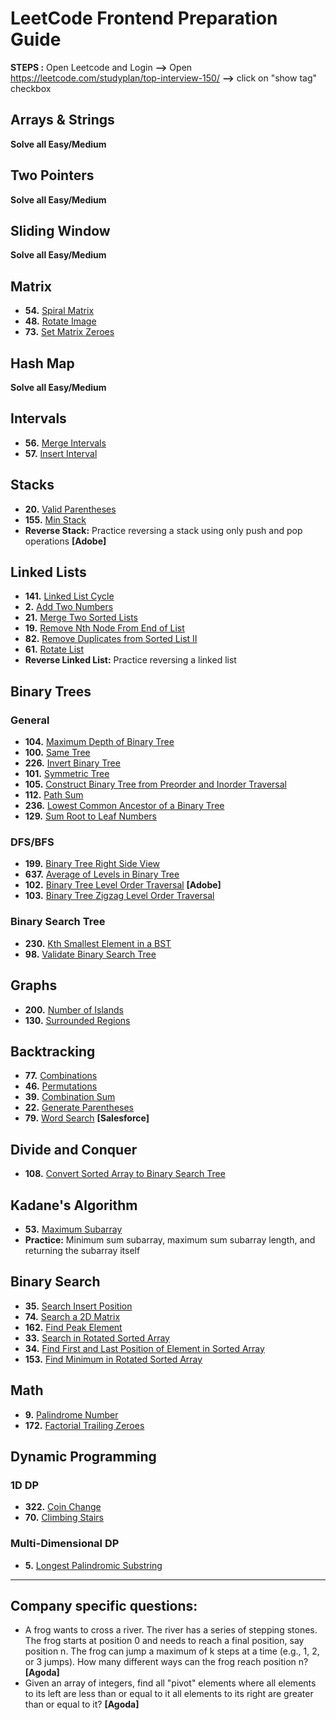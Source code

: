 # LeetCode Frontend Preparation Guide

**STEPS :**  Open Leetcode and Login **-->** Open https://leetcode.com/studyplan/top-interview-150/ **-->** click on "show tag" checkbox

## Arrays & Strings
**Solve all Easy/Medium**  

## Two Pointers
**Solve all Easy/Medium**  

## Sliding Window
**Solve all Easy/Medium**  

## Matrix
- **54.** [Spiral Matrix](https://leetcode.com/problems/spiral-matrix/)
- **48.** [Rotate Image](https://leetcode.com/problems/rotate-image/)
- **73.** [Set Matrix Zeroes](https://leetcode.com/problems/set-matrix-zeroes/)

## Hash Map
**Solve all Easy/Medium**  

## Intervals
- **56.** [Merge Intervals](https://leetcode.com/problems/merge-intervals/)
- **57.** [Insert Interval](https://leetcode.com/problems/insert-interval/)

## Stacks
- **20.** [Valid Parentheses](https://leetcode.com/problems/valid-parentheses/)
- **155.** [Min Stack](https://leetcode.com/problems/min-stack/)
- **Reverse Stack:** Practice reversing a stack using only push and pop operations **[Adobe]**

## Linked Lists
- **141.** [Linked List Cycle](https://leetcode.com/problems/linked-list-cycle/)
- **2.** [Add Two Numbers](https://leetcode.com/problems/add-two-numbers/)
- **21.** [Merge Two Sorted Lists](https://leetcode.com/problems/merge-two-sorted-lists/)
- **19.** [Remove Nth Node From End of List](https://leetcode.com/problems/remove-nth-node-from-end-of-list/)
- **82.** [Remove Duplicates from Sorted List II](https://leetcode.com/problems/remove-duplicates-from-sorted-list-ii/)
- **61.** [Rotate List](https://leetcode.com/problems/rotate-list/)
- **Reverse Linked List:** Practice reversing a linked list

## Binary Trees

### General
- **104.** [Maximum Depth of Binary Tree](https://leetcode.com/problems/maximum-depth-of-binary-tree/)
- **100.** [Same Tree](https://leetcode.com/problems/same-tree/)
- **226.** [Invert Binary Tree](https://leetcode.com/problems/invert-binary-tree/)
- **101.** [Symmetric Tree](https://leetcode.com/problems/symmetric-tree/)
- **105.** [Construct Binary Tree from Preorder and Inorder Traversal](https://leetcode.com/problems/construct-binary-tree-from-preorder-and-inorder-traversal/)
- **112.** [Path Sum](https://leetcode.com/problems/path-sum/)
- **236.** [Lowest Common Ancestor of a Binary Tree](https://leetcode.com/problems/lowest-common-ancestor-of-a-binary-tree/)
- **129.** [Sum Root to Leaf Numbers](https://leetcode.com/problems/sum-root-to-leaf-numbers/)

### DFS/BFS
- **199.** [Binary Tree Right Side View](https://leetcode.com/problems/binary-tree-right-side-view/)
- **637.** [Average of Levels in Binary Tree](https://leetcode.com/problems/average-of-levels-in-binary-tree/)
- **102.** [Binary Tree Level Order Traversal](https://leetcode.com/problems/binary-tree-level-order-traversal/) **[Adobe]**
- **103.** [Binary Tree Zigzag Level Order Traversal](https://leetcode.com/problems/binary-tree-zigzag-level-order-traversal/)

### Binary Search Tree
- **230.** [Kth Smallest Element in a BST](https://leetcode.com/problems/kth-smallest-element-in-a-bst/)
- **98.** [Validate Binary Search Tree](https://leetcode.com/problems/validate-binary-search-tree/)

## Graphs
- **200.** [Number of Islands](https://leetcode.com/problems/number-of-islands/)
- **130.** [Surrounded Regions](https://leetcode.com/problems/surrounded-regions/)

## Backtracking
- **77.** [Combinations](https://leetcode.com/problems/combinations/)
- **46.** [Permutations](https://leetcode.com/problems/permutations/)
- **39.** [Combination Sum](https://leetcode.com/problems/combination-sum/)
- **22.** [Generate Parentheses](https://leetcode.com/problems/generate-parentheses/)
- **79.** [Word Search](https://leetcode.com/problems/word-search/)  **[Salesforce]**

## Divide and Conquer
- **108.** [Convert Sorted Array to Binary Search Tree](https://leetcode.com/problems/convert-sorted-array-to-binary-search-tree/)

## Kadane's Algorithm
- **53.** [Maximum Subarray](https://leetcode.com/problems/maximum-subarray/)
- **Practice:** Minimum sum subarray, maximum sum subarray length, and returning the subarray itself

## Binary Search
- **35.** [Search Insert Position](https://leetcode.com/problems/search-insert-position/)
- **74.** [Search a 2D Matrix](https://leetcode.com/problems/search-a-2d-matrix/)
- **162.** [Find Peak Element](https://leetcode.com/problems/find-peak-element/)
- **33.** [Search in Rotated Sorted Array](https://leetcode.com/problems/search-in-rotated-sorted-array/)
- **34.** [Find First and Last Position of Element in Sorted Array](https://leetcode.com/problems/find-first-and-last-position-of-element-in-sorted-array/)
- **153.** [Find Minimum in Rotated Sorted Array](https://leetcode.com/problems/find-minimum-in-rotated-sorted-array/)

## Math
- **9.** [Palindrome Number](https://leetcode.com/problems/palindrome-number/)
- **172.** [Factorial Trailing Zeroes](https://leetcode.com/problems/factorial-trailing-zeroes/)

## Dynamic Programming

### 1D DP
- **322.** [Coin Change](https://leetcode.com/problems/coin-change/)
- **70.** [Climbing Stairs](https://leetcode.com/problems/climbing-stairs/)

### Multi-Dimensional DP
- **5.** [Longest Palindromic Substring](https://leetcode.com/problems/longest-palindromic-substring/)

---

## Company specific questions:
- A frog wants to cross a river. The river has a series of stepping stones. The frog starts at position 0 and needs to reach a final position, say position n. The frog can jump a maximum of k steps at a time (e.g., 1, 2, or 3 jumps). How many different ways can the frog reach position n? **[Agoda]**
- Given an array of integers, find all "pivot" elements where all elements to its left are less than or equal to it all elements to its right are greater than or equal to it? **[Agoda]**

